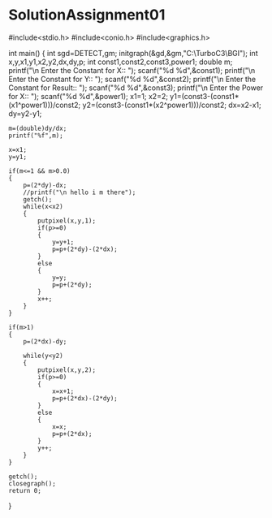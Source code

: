 # SolutionAssignment01


#include<stdio.h>
#include<conio.h>
#include<graphics.h>

int main()
{
	int sgd=DETECT,gm;
	initgraph(&gd,&gm,"C:\\TurboC3\\BGI");
	int x,y,x1,y1,x2,y2,dx,dy,p;
	int const1,const2,const3,power1;
	double m;
	printf("\n Enter the Constant for X:: ");
	scanf("%d %d",&const1);
	printf("\n Enter the Constant for Y:: ");
	scanf("%d %d",&const2);
	printf("\n Enter the Constant for Result:: ");
	scanf("%d %d",&const3);
	printf("\n Enter the Power for X:: ");
	scanf("%d %d",&power1);
	x1=1;
	x2=2;
	y1=(const3-(const1*(x1^power1)))/const2;
	y2=(const3-(const1*(x2^power1)))/const2;
	dx=x2-x1;
	dy=y2-y1;

	m=(double)dy/dx;
	printf("%f",m);

	x=x1;
	y=y1;

	if(m<=1 && m>0.0)
	{
		p=(2*dy)-dx;
		//printf("\n hello i m there");
		getch();
		while(x<x2)
		{
			putpixel(x,y,1);
			if(p>=0)
			{   
				y=y+1;
				p=p+(2*dy)-(2*dx);    
			}
			else
			{
				y=y;
				p=p+(2*dy);
			}
			x++;
		}
	}

	if(m>1)
	{
		p=(2*dx)-dy;

		while(y<y2)
		{
			putpixel(x,y,2);
			if(p>=0)
			{
				x=x+1;
				p=p+(2*dx)-(2*dy);
			}
			else
			{
				x=x;
				p=p+(2*dx);
			}
			y++;
		}
	}

	getch();
	closegraph();
	return 0;

}
